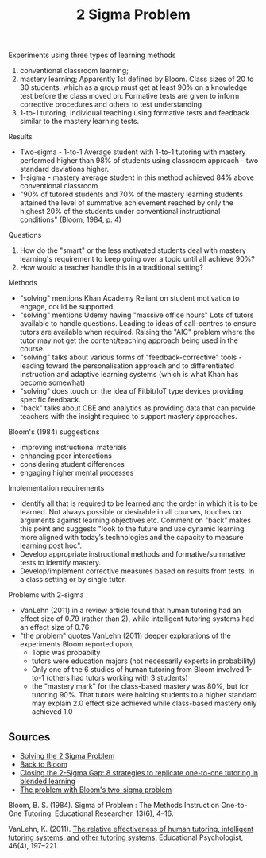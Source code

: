 ﻿---
title: 2 Sigma Problem
---
Experiments using three types of learning methods

1. conventional classroom learning;
2. mastery learning;
   Apparently 1st defined by Bloom. Class sizes of 20 to 30 students, which as a group must get at least 90% on a knowledge test before the class moved on.  Formative tests are given to inform corrective procedures and others to test understanding
3. 1-to-1 tutoring;
   Individual teaching using formative tests and feedback similar to the mastery learning tests.

Results

- Two-sigma - 1-to-1
  Average student with 1-to-1 tutoring with mastery performed higher than 98% of students using classroom approach - two standard deviations higher.
- 1-sigma - mastery
  average student in this method achieved 84% above conventional classroom
- "90% of tutored students and 70% of the mastery learning students attained the level of summative achievement reached by only the highest 20% of the students under conventional instructional conditions" (Bloom, 1984, p. 4)

Questions

1. How do the "smart" or the less motivated students deal with mastery learning's requirement to keep going over a topic until all achieve 90%?
2. How would a teacher handle this in a traditional setting?

Methods

- "solving" mentions Khan Academy
  Reliant on student motivation to engage, could be supported.
- "solving" mentions Udemy having "massive office hours"
  Lots of tutors available to handle questions. Leading to ideas of call-centres to ensure tutors are available when required. Raising the "AIC" problem where the tutor may not get the content/teaching approach being used in the course.
- "solving" talks about various forms of "feedback-corrective" tools - leading toward the personalisation approach and to differentiated instruction and adaptive learning systems (which is what Khan has become somewhat)
- "solving" does touch on the idea of Fitbit/IoT type devices providing specific feedback.
- "back" talks about CBE and analytics as providing data that can provide teachers with the insight required to support mastery approaches.

Bloom's (1984) suggestions

- improving instructional materials
- enhancing peer interactions
- considering student differences
- engaging higher mental processes

Implementation requirements

- Identify all that is required to be learned and the order in which it is to be learned.
  Not always possible or desirable in all courses, touches on arguments against learning objectives etc. Comment on "back" makes this point and suggests "look to the future and use dynamic learning more aligned with today’s technologies and the capacity to measure learning post hoc".
- Develop appropriate instructional methods and formative/summative tests to identify mastery.
- Develop/implement corrective measures based on results from tests.
  In a class setting or by single tutor.

Problems with 2-sigma

- VanLehn (2011) in a review article found that human tutoring had an effect size of 0.79 (rather than 2), while intelligent tutoring systems had an effect size of 0.76
- "the problem" quotes VanLehn (2011) deeper explorations of the experiments Bloom reported upon,
  - Topic was probabilty
  - tutors were education majors (not necessarily experts in probability)
  - Only one of the 6 studies of human tutoring from Bloom involved 1-to-1 (others had tutors working with 3 students)
  - the "mastery mark" for the class-based mastery was 80%, but for tutoring 90%.  That tutors were holding students to a higher standard may explain 2.0 effect size achieved while class-based mastery only achieved 1.0

## Sources

- [Solving the 2 Sigma Problem](http://www.2elearning.com/top-stories/item/56572-solving-the-2-sigma-problem)
- [Back to Bloom](http://www.christenseninstitute.org/blog/back-to-bloom/)
- [Closing the 2-Sigma Gap: 8 strategies to replicate one-to-one tutoring in blended learning](http://olc.onlinelearningconsortium.org/conference/2013/blended/closing-2-sigma-gap-eight-strategies-replicate-one-one-tutoring-blended-lear)
- [The problem with Bloom's two-sigma problem](http://www.isegoria.net/2013/04/the-problem-with-blooms-two-sigma-problem/)

Bloom, B. S. (1984). Sigma of Problem : The Methods Instruction One-to-One Tutoring. Educational Researcher, 13(6), 4–16.

VanLehn, K. (2011). [The relative effectiveness of human tutoring, intelligent tutoring systems, and other tutoring systems.](http://doi.org/10.1080/00461520.2011.611369) Educational Psychologist, 46(4), 197–221.



